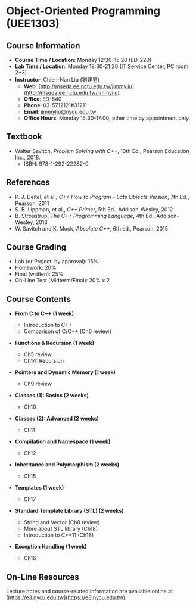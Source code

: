 # Object-Oriented Programming (UEE1303)

## Course Information
- **Course Time / Location**: Monday 12:30-15:20 (ED-220)
- **Lab Time / Location**: Monday 18:30-21:20 (IT Service Center, PC room 2+3)
- **Instructor**: Chien-Nan Liu (劉建男)
  - **Web**: [http://mseda.ee.nctu.edu.tw/jimmyliu](http://mseda.ee.nctu.edu.tw/jimmyliu)
  - **Office**: ED-540
  - **Phone**: 03-5712121#31211
  - **Email**: [jimmyliu@nycu.edu.tw](mailto:jimmyliu@nycu.edu.tw)
  - **Office Hours**: Monday 15:30-17:00; other time by appointment only.

## Textbook
- Walter Savitch, *Problem Solving with C++*, 10th Ed., Pearson Education Inc., 2018. 
  - ISBN: 978-1-292-22282-0

## References
- P. J. Deitel, et al., *C++ How to Program - Late Objects Version*, 7th Ed., Pearson, 2011
- S. B. Lippman, et al., *C++ Primer*, 5th Ed., Addison-Wesley, 2012
- B. Stroustrup, *The C++ Programming Language*, 4th Ed., Addison-Wesley, 2013
- W. Savitch and K. Mock, *Absolute C++*, 6th ed., Pearson, 2015

## Course Grading
- Lab (or Project, by approval): 15%
- Homework: 20%
- Final (written): 25%
- On-Line Test (Midterm/Final): 20% x 2

## Course Contents
- **From C to C++ (1 week)**
  - Introduction to C++
  - Comparison of C/C++ (Ch6 review)

- **Functions & Recursion (1 week)**
  - Ch5 review
  - Ch14: Recursion

- **Pointers and Dynamic Memory (1 week)**
  - Ch9 review

- **Classes (1): Basics (2 weeks)**
  - Ch10

- **Classes (2): Advanced (2 weeks)**
  - Ch11

- **Compilation and Namespace (1 week)**
  - Ch12

- **Inheritance and Polymorphism (2 weeks)**
  - Ch15

- **Templates (1 week)**
  - Ch17

- **Standard Template Library (STL) (2 weeks)**
  - String and Vector (Ch8 review)
  - More about STL library (Ch18)
  - Introduction to C++11 (Ch18)

- **Exception Handling (1 week)**
  - Ch16

## On-Line Resources
Lecture notes and course-related information are available online at [https://e3.nycu.edu.tw](https://e3.nycu.edu.tw).
